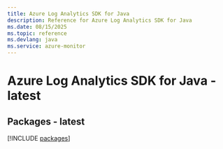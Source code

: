 ```yaml
---
title: Azure Log Analytics SDK for Java
description: Reference for Azure Log Analytics SDK for Java
ms.date: 08/15/2025
ms.topic: reference
ms.devlang: java
ms.service: azure-monitor
---
```

# Azure Log Analytics SDK for Java - latest
## Packages - latest
[!INCLUDE [packages](log-analytics-index.md)]